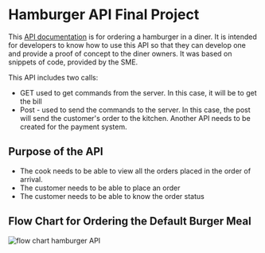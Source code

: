 # Hamburger API Final Project 

This [API documentation](Documentation.md) is for ordering a hamburger in a diner. It is intended for developers to know how to use this API so that they can develop one and provide a proof of concept to the diner owners. It was based on snippets of code, provided by the SME.

This API includes two calls: 
* GET used to get commands from the server. In this case, it will be to get the bill
* Post - used to send the commands to the server.  In this case, the post will send the customer's order to the kitchen. 
Another API needs to be created for the payment system. 

## Purpose of the API 
*	The cook needs to be able to view all the orders placed in the order of arrival.
* The customer needs to be able to place an order
* The customer needs to be able to know the order status


 

## Flow Chart for Ordering the Default Burger Meal

![flow chart hamburger API](https://user-images.githubusercontent.com/70954489/100614368-b6922a80-331e-11eb-8c95-36295dd5069e.png)


